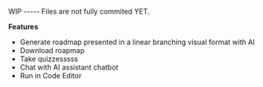 WIP ----- Files are not fully commited YET.

**Features**
- Generate roadmap presented in a linear branching visual format with AI
- Download roapmap
- Take quizzesssss
- Chat with AI assistant chatbot
- Run in Code Editor

